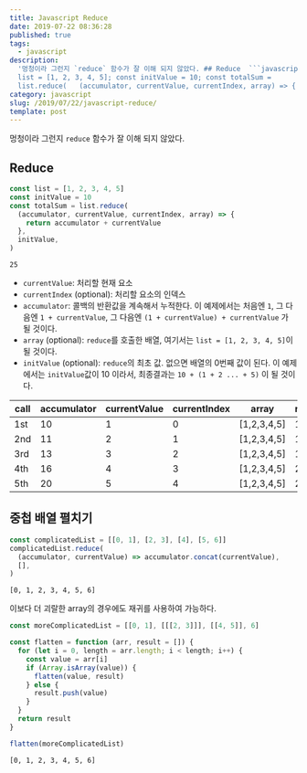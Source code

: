 ```yaml
---
title: Javascript Reduce
date: 2019-07-22 08:36:28
published: true
tags:
  - javascript
description:
  '멍청이라 그런지 `reduce` 함수가 잘 이해 되지 않았다. ## Reduce  ```javascript const
  list = [1, 2, 3, 4, 5]; const initValue = 10; const totalSum =
  list.reduce(   (accumulator, currentValue, currentIndex, array) => {  ...'
category: javascript
slug: /2019/07/22/javascript-reduce/
template: post
---
```


멍청이라 그런지 `reduce` 함수가 잘 이해 되지 않았다.

## Reduce

```javascript
const list = [1, 2, 3, 4, 5]
const initValue = 10
const totalSum = list.reduce(
  (accumulator, currentValue, currentIndex, array) => {
    return accumulator + currentValue
  },
  initValue,
)
```

```
25
```

- `currentValue`: 처리할 현재 요소
- `currentIndex` (optional): 처리할 요소의 인덱스
- `accumulator`: 콜백의 반환값을 계속해서 누적한다. 이 예제에서는 처음엔 `1`, 그 다음엔 `1 + currentValue`, 그 다음엔 `(1 + currentValue) + currentValue` 가 될 것이다.
- `array` (optional): `reduce`를 호출한 배열, 여기서는 `list = [1, 2, 3, 4, 5]`이 될 것이다.
- `initValue` (optional): `reduce`의 최초 값. 없으면 배열의 0번째 값이 된다. 이 예제에서는 `initValue`값이 10 이라서, 최종결과는 `10 + (1 + 2 ... + 5)` 이 될 것이다.

| call | accumulator | currentValue | currentIndex | array       | return |
| ---- | ----------- | ------------ | ------------ | ----------- | ------ |
| 1st  | 10          | 1            | 0            | [1,2,3,4,5] | 11     |
| 2nd  | 11          | 2            | 1            | [1,2,3,4,5] | 13     |
| 3rd  | 13          | 3            | 2            | [1,2,3,4,5] | 16     |
| 4th  | 16          | 4            | 3            | [1,2,3,4,5] | 20     |
| 5th  | 20          | 5            | 4            | [1,2,3,4,5] | 25     |

## 중첩 배열 펼치기

```javascript
const complicatedList = [[0, 1], [2, 3], [4], [5, 6]]
complicatedList.reduce(
  (accumulator, currentValue) => accumulator.concat(currentValue),
  [],
)
```

```
[0, 1, 2, 3, 4, 5, 6]
```

이보다 더 괴랄한 array의 경우에도 재귀를 사용하여 가능하다.

```javascript
const moreComplicatedList = [[0, 1], [[[2, 3]]], [[4, 5]], 6]

const flatten = function (arr, result = []) {
  for (let i = 0, length = arr.length; i < length; i++) {
    const value = arr[i]
    if (Array.isArray(value)) {
      flatten(value, result)
    } else {
      result.push(value)
    }
  }
  return result
}

flatten(moreComplicatedList)
```

```
[0, 1, 2, 3, 4, 5, 6]
```
